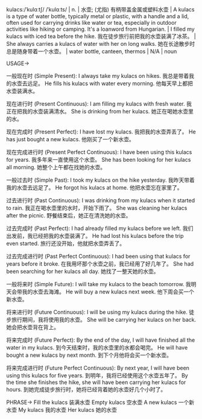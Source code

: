 kulacs:/ˈkulɑːtʃ/ /ˈkulɑːts/ | n. |  水壶; (尤指) 有柄带盖金属或塑料水壶 | A kulacs is a type of water bottle, typically metal or plastic, with a handle and a lid, often used for carrying drinks like water or tea, especially in outdoor activities like hiking or camping. It's a loanword from Hungarian. |  I filled my kulacs with iced tea before the hike. 我在徒步旅行前把我的水壶装满了冰茶。 |  She always carries a kulacs of water with her on long walks.  她在长途散步时总是随身带着一个水壶。 |  water bottle, canteen, thermos | N/A | noun


USAGE->

一般现在时 (Simple Present):
I always take my kulacs on hikes. 我总是带着我的水壶去远足。
He fills his kulacs with water every morning. 他每天早上都把水壶装满水。

现在进行时 (Present Continuous):
I am filling my kulacs with fresh water. 我正在把我的水壶装满清水。
She is drinking from her kulacs. 她正在喝她水壶里的水。

现在完成时 (Present Perfect):
I have lost my kulacs. 我把我的水壶弄丢了。
He has just bought a new kulacs. 他刚买了一个新水壶。

现在完成进行时 (Present Perfect Continuous):
I have been using this kulacs for years. 我多年来一直使用这个水壶。
She has been looking for her kulacs all morning. 她整个上午都在找她的水壶。

一般过去时 (Simple Past):
I took my kulacs on the hike yesterday. 我昨天带着我的水壶去远足了。
He forgot his kulacs at home. 他把水壶忘在家里了。

过去进行时 (Past Continuous):
I was drinking from my kulacs when it started to rain. 我正在喝水壶里的水时，开始下雨了。
She was cleaning her kulacs after the picnic.  野餐结束后，她正在清洗她的水壶。

过去完成时 (Past Perfect):
I had already filled my kulacs before we left. 我们出发前，我已经把我的水壶装满了。
He had lost his kulacs before the trip even started.  旅行还没开始，他就把水壶弄丢了。

过去完成进行时 (Past Perfect Continuous):
I had been using that kulacs for years before it broke.  在我用坏那个水壶之前，我已经用了好几年了。
She had been searching for her kulacs all day. 她找了一整天她的水壶。

一般将来时 (Simple Future):
I will take my kulacs to the beach tomorrow. 我明天会带我的水壶去海滩。
He will buy a new kulacs next week. 他下周会买一个新水壶。

将来进行时 (Future Continuous):
I will be using my kulacs during the hike. 徒步旅行期间，我将使用我的水壶。
She will be carrying her kulacs on her back. 她会把水壶背在背上。

将来完成时 (Future Perfect):
By the end of the day, I will have finished all the water in my kulacs. 到今天结束时，我的水壶里的水都会喝完。
He will have bought a new kulacs by next month. 到下个月他将会买一个新水壶。

将来完成进行时 (Future Perfect Continuous):
By next year, I will have been using this kulacs for five years. 到明年，我将已经使用这个水壶五年了。
By the time she finishes the hike, she will have been carrying her kulacs for hours. 到她完成徒步旅行时，她将已经背着她的水壶好几个小时了。


PHRASE->
Fill the kulacs 装满水壶
Empty kulacs 空水壶
A new kulacs  一个新水壶
My kulacs 我的水壶
Her kulacs 她的水壶
